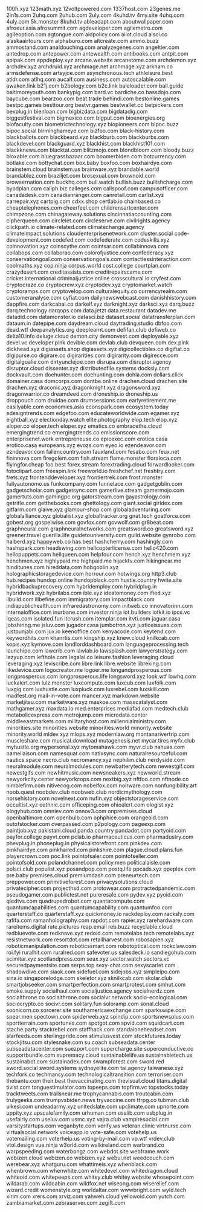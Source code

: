 
100h.xyz
123math.xyz
12voltpowered.com
1337host.com
23genes.me
2in1s.com
2uhq.com
2uhub.com
2uly.com
4kuhd.tv
4my.site
4uhq.com
4uly.com
5k.monster
8kuhd.tv
ableadapt.com
aboutwallpaper.com
afroeur.asia
afrosummit.com
agdeveloper.com
agilemetro.com
agileoption.com
agtongue.com
aidpolicy.com
aiiot.cloud
aisci.co
alaskaairtours.com
alphaburo.com
altcreate.com
ammo.buzz
ammostand.com
analdouching.com
analyzegenes.com
angeltier.com
antedrop.com
antepower.com
antewealth.com
antibooks.com
antpit.com
apipak.com
appdeploy.xyz
arcane.website
arcanetome.com
archdemon.xyz
archdev.xyz
archdruid.xyz
archmage.net
archmage.xyz
arkham.co
armsdefense.com
artsyjoe.com
asynchronous.tech
athleisure.best
atldr.com
atlhq.com
aucalf.com
ausiness.com
autoscalable.com
awaken.link
b21j.com
b2bology.com
b2c.link
baleloader.com
ball.guide
baltimoreyouth.com
bankypig.com
bard.vc
bardiche.co
bassdojo.com
baycube.com
bearzoo.com
beat.trade
behindi.com
bestonline.games
bestpc.games
besttour.org
bestvr.games
bestwallet.cc
betpickers.com
bevplug.in
bienloan.com
bigbizdata.com
bigdatadig.com
biggestfestival.com
bigmexico.com
bigput.com
bioenergies.org
biofaculty.com
biometrictechnology.xyz
biopioneers.com
bipoc.buzz
bipoc.social
birminghameye.com
bizfoo.com
black-history.com
blackballots.com
blackbeard.xyz
blackburb.com
blackburbs.com
blackdevel.com
blackguard.xyz
blackhist.com
blackhist101.com
blackknews.com
blacktat.com
blitzmojo.com
blondbloom.com
bloody.buzz
bloxable.com
bluegrassbazaar.com
boomerbiden.com
botcurrency.com
botlake.com
bottychat.com
box.baby
boxfoo.com
boxhairdye.com
brainstem.cloud
brainstem.us
brainware.xyz
brandable.world
brandablez.com
braziljet.com
brosexual.com
brownoid.com
browsernation.com
buckhq.com
bull.watch
bullish.buzz
bullishcharge.com
byodplan.com
caliph.biz
calleges.com
callspoof.com
campusofficer.com
canadadesk.com
canadianranger.com
canretail.com
carlist.xyz
carrepair.xyz
cartpig.com
cdxx.shop
certlab.io
chainbased.co
cheaptelephones.com
cheerfeel.com
childrensartcenter.com
chimpzone.com
chinagateway.solutions
cincinnatiaccounting.com
cipherqueen.com
circlelet.com
circleserve.com
civilrights.agency
clickpath.io
climate-related.com
climatechange.agency
climateimpact.solutions
cloudenterprisenetwork.com
cluster.social
code-development.com
codefed.com
codefederate.com
codeskills.xyz
coinnovation.xyz
coinscythe.com
cointsar.com
collabinnova.com
collabops.com
collaborao.com
colorofjustice.com
confederacy.xyz
conservationgoal.com
conservationgoals.com
contactlessinteraction.com
coolmaths.xyz
cop.ninja
corpus.world
cost.college
courtplan.com
crazydesert.com
creditassists.com
creditrepairscams.com
cricket.international
criminaljustice.online
crosscultural.io
cryfest.com
cryptocraze.co
cryptocrew.xyz
cryptodev.xyz
cryptomarket.watch
cryptoramps.com
cryptovelop.com
culturalequity.co
currencyrealm.com
customeranalyse.com
cyfiat.com
dailynewswebcast.com
danishhistory.com
dappfire.com
darkcabal.co
darkelf.xyz
darknight.xyz
darksci.xyz
darq.buzz
darq.technology
darqops.com
data.jetzt
data.restaurant
datadev.me
datadid.com
datamonster.io
datasci.biz
dataset.social
datatransferplan.com
dataum.in
datepipe.com
daydream.cloud
daytrading.studio
dbfoo.com
dead.wtf
deepanalytics.org
deeplearnt.com
defifan.club
defiweb.co
delta10.info
deluge.cloud
demon.city
demonvest.com
deployable.xyz
devel.vc
developer.pink
devible.com
devlab.club
devqueen.com
dex.pink
dickhead.xyz
digiassets.shop
digiassets.xyz
digicollectibles.co
digifiat.co
digipurse.co
digirare.co
digirarities.com
digirarity.com
digirecce.com
digitalgoalie.com
dirtyunclejoe.com
disrupa.com
disruptor.agency
disruptor.cloud
dissenter.xyz
distributedfile.systems
docksly.com
dockvault.com
doehunter.com
doehunting.com
dohla.com
dollars.click
domainer.casa
domcorps.com
dontbe.online
drachen.cloud
drachen.site
drachen.xyz
draconic.xyz
dragonknight.xyz
dragonsword.xyz
dragonwarrior.co
dreamdeed.com
droneship.io
droneship.us
droppouch.com
druidae.com
drumsessions.com
earlyretirement.me
easilyable.com
economies.asia
econspark.com
ecosystem.today
edesigntrends.com
edgefoo.com
educateworldwide.com
egamer.xyz
eightball.xyz
electionday.watch
elite.photography
elop.tech
elop.xyz
eloper.co
eloper.tech
eloper.xyz
ematics.co
embracethe.cloud
emergingtrend.co
emergingtrends.co
emissionscore.com
enterprisenet.work
entrepreneuse.co
epicexec.com
erotica.casa
erotico.casa
europeans.xyz
evozs.com
eyeo.io
ezendeavor.com
ezndeavor.com
fallencountry.com
fauxland.com
fesabo.com
feux.net
fininnova.com
firegolem.com
fish.stream
flame.monster
floraloca.com
flyingfor.cheap
foo.best
forex.stream
forextrading.cloud
forwardlooker.com
fotoclipart.com
freespin.link
freeworld.io
freshchef.net
freshtry.com
frets.xyz
frontenddeveloper.xyz
frontiertrek.com
frost.monster
fullyautonomo.us
funkcompany.com
funnelace.com
gadgetgoblin.com
gadgetscholar.com
gadgetsync.com
gamerlive.stream
gamermojo.com
gamertuts.com
gamingpc.org
gatorstream.com
gayastrology.com
getrifle.com
getthebooks.com
ghettology.com
giant.social
girldex.com
gitfarm.com
glaive.xyz
glamour-shop.com
globaladventuring.com
globalalliance.xyz
globalist.xyz
globaltracker.org
gnat.tech
goatforce.com
gobest.org
gospelwise.com
govfox.com
govwolf.com
gr8beat.com
graphneural.com
graphneuralnetworks.com
greatsword.co
greatsword.xyz
greener.travel
guerilla.life
guidetouniversity.com
guild.website
gynrobo.com
halberd.xyz
happyweb.co
has.best
hashcherry.com
hashingly.com
hashspark.com
headswing.com
helicopterlicense.com
hello420.com
hellopuppets.com
hellqueen.com
helpfour.com
hench.xyz
henchmem.xyz
henchmen.xyz
highlypaid.me
highpaid.me
hijacktv.com
hikingnear.me
hinditunes.com
hireddata.com
hobgoblin.xyz
holographicstoragedevice.com
horrour.com
hotwings.org
http3.club
hub.recipes
hundop.online
hundopblack.com
hustle.country
hwite.site
hybridbackuprecovery.com
hybridemploy.com
hybridplug.in
hybridwork.xyz
hybrilabs.com
ible.xyz
ideatomoney.com
ified.xyz
ilbuild.com
illbefine.com
immigratory.com
impactblack.com
indiapublichealth.com
infraredastronomy.com
initweb.co
innovatorinn.com
internaloffice.com
inurbane.com
investor.ninja
iot.builders
iotkit.io
ipos.vc
iqeas.com
isolated.fun
itcrush.com
itemplar.com
itvti.com
jaguar.casa
jobshiring.me
jsluv.com
jugador.casa
jumbotron.xyz
justiceissues.com
justpunjabi.com
jux.io
keenoffice.com
kenyacode.com
keytend.com
keywordhits.com
khanrtis.com
kingship.xyz
knew.cloud
knilkcab.com
kopis.xyz
kymove.com
landlorddashboard.com
languageprocessing.tech
launchipo.com
lawcrib.com
lawlab.io
lawsplash.com
lawyerstrategy.com
lazyup.com
lefthole.com
legalai.co
leisure.fashion
leveraging.cloud
leveraging.xyz
leviscribe.com
libre.link
libre.website
libreking.com
likedevice.com
logocreator.me
logoer.me
longandprosperous.com
longprosperous.com
longprosperous.life
longsword.xyz
look.wtf
lowhq.com
luckalert.com
lulz.monster
luxcompute.com
luxcub.com
luxfolk.com
luxgig.com
luxhustle.com
luxpluck.com
luxrebel.com
luxskill.com
madfest.org
mail-in-vote.com
mancer.xyz
markdown.website
marketjitsu.com
marketware.xyz
maskoe.com
masscatalyst.com
mathgamer.xyz
maxdata.io
med.enterprises
mediafad.com
medtech.club
metabolicexpress.com
metrojump.com
microdata.center
middleeastmarkets.com
militaryhost.com
millennialministry.com
minorities.site
minorities.website
minorities.world
minority.website
minority.world
mldev.xyz
mlops.xyz
modernlaw.org
montanarivertrip.com
muscleshare.com
musical.download
mutagenesis.net
mycar.tires
myfx.club
myhustle.org
mypersonal.xyz
mytomahawk.com
myvr.club
nahuas.com
nameliaison.com
namesquat.com
nativsync.com
naturalresourceful.com
nautics.space
necro.club
necromancy.xyz
nephilim.club
nerdyside.com
neuralmodule.com
neuralmodules.com
newbatterytech.com
newestgif.com
newestgifs.com
newhitmusic.com
newsneakers.xyz
newworld.stream
newyorkcity.center
newyorkcops.com
nextbig.xyz
nftfoo.com
nftnode.co
nimblefirm.com
nitivecog.com
nobelfox.com
noirware.com
nonfungibility.art
noob.quest
noobdev.club
noobweb.club
nordicmythology.com
norsehistory.com
novelnext.com
nufin.xyz
objectstorageservice.com
occultist.xyz
oethnic.com
officeping.com
ohioalert.com
ologist.xyz
ologyhub.com
omniev.com
onnov3.com
onpremises.cloud
openbaltimore.com
openbulb.com
ophphice.com
orangeoid.com
outofstocker.com
overpassed.com
p2pology.com
pageexp.com
paintjob.xyz
pakistani.cloud
panda.country
pandadot.com
partyoid.com
payfor.college
payvt.com
pclab.io
pharmaceuticus.com
pharmadustry.com
phevplug.in
phoneplug.in
physicalstorefront.com
pinkdex.com
pinkhairdye.com
pinkhaired.com
pinkshire.com
plague.cloud
plans.fun
playercrown.com
poc.link
pointofsaler.com
pointofseller.com
pointofsold.com
polandchannel.com
policy.men
politicalaisle.com
polsci.club
populist.xyz
posandpop.com
postq.life
ppcads.xyz
ppeplex.com
pre.baby
premises.cloud
premiumdash.com
preneurtech.com
preppower.com
primitiveforest.com
privacysolutions.cloud
privatecipher.com
projecthsd.com
protowear.com
protractedpandemic.com
pseudogamer.com
publictest.net
pureresale.com
pydev.xyz
pyoid.com
qledtvs.com
quadrupedrobot.com
quantacompute.com
quantumcapabilities.com
quantumcapability.com
quantumfoo.com
quarterstaff.co
quarterstaff.xyz
quickmoney.io
rackdeploy.com
racksly.com
rafifa.com
ramanholography.com
rapdot.com
rapier.xyz
rarehardware.com
rareitems.digital
rate.pictures
reap.email
reb.buzz
recyclable.cloud
redbluevote.com
redknave.xyz
redoid.com
remotelabs.tech
remotelabs.xyz
resistnetwork.com
resortdot.com
retailharvest.com
robosapien.xyz
roboticmanipulation.com
roboticssmart.com
robotoptical.com
rockclaw.com
roi.fyi
ruralhit.com
ruralred.com
safevoter.us
salesdeck.io
sandiegohub.com
scimitar.xyz
scotlandpress.com
seax.xyz
sector.watch
sectors.vc
securedpaymentsite.com
serps.top
sexy-chat.com
sexyscarlet.com
shadowdive.com
siaok.com
sidefuel.com
sidejobs.xyz
simpleipo.com
sina.io
singaporelodge.com
skeletor.xyz
sknilkcab.com
skolar.club
smartjobseeker.com
smartperfection.com
smartprotest.com
smhut.com
smoke.supply
socialhaul.com
socialjustice.agency
socialnerdz.com
socialthrone.co
socialthrone.com
socialvr.network
socio-ecological.com
sociocrypto.co
socivr.com
solitary.fun
soloramp.com
sonal.cloud
soonicorn.co
sorcerer.site
southamericaexchange.com
sparkswipe.com
spear.men
spectown.com
spiderweb.xyz
spindip.com
sportsnewsplus.com
sportterrain.com
sportunes.com
spotgot.com
spvid.com
squidcart.com
stache.party
stackrebel.com
staffhack.com
standaloneheadset.com
starfeeds.com
sterlingpride.com
stimulusvest.com
stockfutures.today
stockjitsu.com
stylesnake.com
su.coach
subseadata.center
subseadatacenter.com
suezport.com
supercharge.site
superconductive.co
supportbundle.com
supremacy.cloud
sustainablelife.us
sustainabletech.us
sustainabot.com
sustainadex.com
swampforest.com
sword.red
sword.social
sword.systems
sydneyelite.com
tai.agency
taiwanese.xyz
techfork.co
techmancy.com
technologicaltransition.com
terroriser.com
thebantu.com
their.best
thevaccinating.com
thevisual.cloud
titans.digital
tivist.com
tonguestimulator.com
topeeps.com
topfirm.vc
topstocks.today
tracktweets.com
trailsnear.me
trophycannabis.com
troutcabin.com
trulygeeks.com
trumpvsbiden.news
tryvaccine.com
ttrpg.co
tubman.club
ulkesi.com
undeadarmy.xyz
unitedslate.com
upclimate.com
upnorte.com
uppity.xyz
upscalefamily.com
urhuman.com
usalib.com
usbplug.in
usefairly.com
useluv.com
usmc.xyz
vajra.club
vampiresocial.com
varsitystartups.com
veganbyte.com
verify.ws
veteran.clinic
virtnurse.com
virtualsocial.network
voiceapp.io
vote-safe.com
votehelp.us
votemailing.com
voterhelp.us
voting-by-mail.com
vp.wtf
vrdev.club
vtol.design
vue.ninja
w3orld.com
walkireland.com
warbrand.co
warpspeeding.com
waterbongz.com
webdot.site
webframe.work
webizen.cloud
webizen.co
webizen.xyz
webui.net
weedcouch.com
werebear.xyz
whatguru.com
whattimeis.xyz
whenblack.com
whenbrown.com
whenwhite.com
whitedevel.com
whitedragon.cloud
whiteoid.com
whitepeeps.com
whitey.club
whitey.website
whosepoint.com
wildarab.com
wildcabin.com
wildfox.net
wiseong.com
wiserelief.com
wizard.credit
womenstyle.org
worldaltar.com
wwwbright.com
wyld.tech
xirim.com
xrers.com
xrviz.com
yahweh.cloud
yellowoid.com
yutch.com
zambiamarket.com
zebraserver.com
zegift.com
